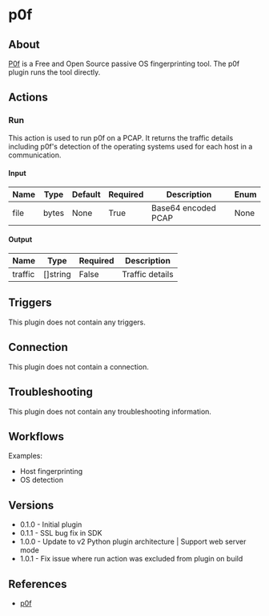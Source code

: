 
# p0f

## About

[P0f](http://lcamtuf.coredump.cx/p0f3/) is a Free and Open Source passive OS fingerprinting tool.
The p0f plugin runs the tool directly.

## Actions

### Run

This action is used to run p0f on a PCAP.
It returns the traffic details including p0f's detection of the operating systems used for each host in a communication.

#### Input

|Name|Type|Default|Required|Description|Enum|
|----|----|-------|--------|-----------|----|
|file|bytes|None|True|Base64 encoded PCAP|None|

#### Output

|Name|Type|Required|Description|
|----|----|--------|-----------|
|traffic|[]string|False|Traffic details|

## Triggers

This plugin does not contain any triggers.

## Connection

This plugin does not contain a connection.

## Troubleshooting

This plugin does not contain any troubleshooting information.

## Workflows

Examples:

* Host fingerprinting
* OS detection

## Versions

* 0.1.0 - Initial plugin
* 0.1.1 - SSL bug fix in SDK
* 1.0.0 - Update to v2 Python plugin architecture | Support web server mode
* 1.0.1 - Fix issue where run action was excluded from plugin on build

## References

* [p0f](http://lcamtuf.coredump.cx/p0f3/)
